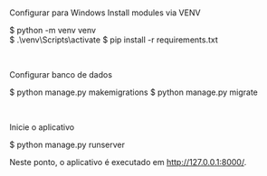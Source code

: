<br />

Configurar para Windows
Install modules via VENV

$ python -m venv venv   
$ .\venv\Scripts\activate 
$ pip install -r requirements.txt


<br />

Configurar banco de dados

$ python manage.py makemigrations
$ python manage.py migrate


<br />

Inicie o aplicativo

$ python manage.py runserver


Neste ponto, o aplicativo é executado em http://127.0.0.1:8000/. 


<br />
